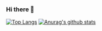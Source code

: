 ### Hi there 👋

<!--
**codedoc7/codedoc7** is a ✨ _special_ ✨ repository because its `README.md` (this file) appears on your GitHub profile.

Here are some ideas to get you started:

- 🔭 I’m currently working on ...
- 🌱 I’m currently learning ...
- 👯 I’m looking to collaborate on ...
- 🤔 I’m looking for help with ...
- 💬 Ask me about ...
- 📫 How to reach me: ...
- 😄 Pronouns: ...
- ⚡ Fun fact: ...
-->

[![Top Langs](https://github-readme-stats.vercel.app/api/top-langs/?username=codedoc7)](https://github.com/codedoc7/github-readme-stats)
[![Anurag's github stats](https://github-readme-stats.vercel.app/api?username=codedoc7)](https://github.com/anuraghazra/github-readme-stats)

